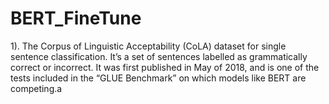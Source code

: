 # BERT_FineTune
<a>
1). The Corpus of Linguistic Acceptability (CoLA) dataset for single sentence classification. It’s a set of sentences labelled as grammatically correct or incorrect. It was first published in May of 2018, and is one of the tests included in the “GLUE Benchmark” on which models like BERT are competing.</a>a
